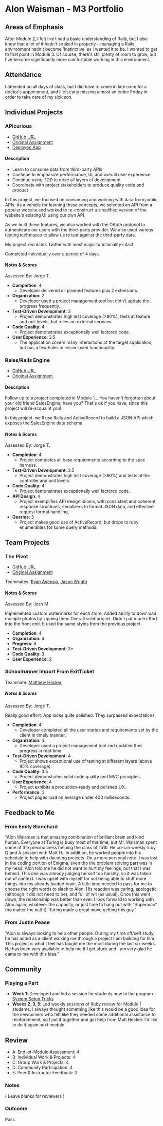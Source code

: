 # Alon Waisman - M3 Portfolio

## Areas of Emphasis

After Module 2, I felt like I had a basic understanding of Rails, but I also knew that a lot of it hadn't soaked in properly - managing a Rails environment hadn't become 'instinctive' as I wanted it to be. I wanted to get to that point in Module 3. Of course, there's still plenty of room to grow, but I've become significantly more comfortable working in this environment.

## Attendance

I attended on all days of class, but I did have to come in late once for a doctor's appointment, and I left early missing almost an entire Friday in order to take care of my sick son.

## Individual Projects

### APIcurious

* [GitHub URL](https://github.com/MowAlon/twitter_bootleg)
* [Original Assignment](https://github.com/turingschool/curriculum/blob/master/source/projects/apicurious.markdown)
* [Deployed App](https://mowalons-twitter-bootleg.herokuapp.com)

#### Description

* Learn to consume data from third-party APIs
* Continue to emphasize performance, UI, and overall user experience
* Continue using TDD to drive all layers of development
* Coordinate with project stakeholders to produce quality code and product

In this project, we focused on consuming and working with data from public APIs. As a vehicle for learning these concepts, we selected an API from a popular website and worked to re-construct a simplified version of the website's existing UI using our own API.

As we built these features, we also worked with the OAuth protocol to authenticate our users with the third-party provider. We also used various testing techniques to allow us to test against the third-party data.

My project recreates Twitter with most major functionality intact.

Completed individually over a period of 4 days.

#### Notes & Scores

Assessed By: Jorgé T.

* **Completion**: 4
  * Developer delivered all planned features plus 2 extensions.
* **Organization**: 2
  * Developer used a project management tool but didn't update the progress frequently.
* **Test-Driven Development**: 3
  * Project demonstrates high test coverage (>80%), tests at feature and unit levels, but relies on external services.
* **Code Quality**: 4
  * Project demonstrates exceptionally well factored code.
* **User Experience**: 3.5
  * The application covers many interactions of the target application, but has a few holes in lesser-used functionality.

### Rales/Rails Engine

* [GitHub URL](https://github.com/MowAlon/rails_engine)
* [Original Assignment](https://github.com/turingschool/curriculum/blob/master/source/projects/rales_engine.markdown)

#### Description

Follow up to a project completed in Module 1...
You haven't forgotten about your old friend SalesEngine, have you? That's ok if you have, since this project will re-acquaint you!

In this project, we'll use Rails and ActiveRecord to build a JSON API which exposes the SalesEngine data schema.

#### Notes & Scores

Assessed By: Jorgé T.

* **Completion**: 4
  * Project completes all base requirements according to the spec harness.
* **Test-Driven Development**: 3.5
  * Project demonstrates high test coverage (>80%) and tests at the controller and unit levels.
* **Code Quality**: 4
  * Project demonstrates exceptionally well factored code.
* **API Design**: 4
  * Project exemplifies API design idioms, with consistent and coherent response structures, serializers to format JSON data, and effective request format handling.
* **Queries**: 3
  * Project makes good use of ActiveRecord, but drops to ruby enumerables for some query methods.

## Team Projects

### The Pivot

* [GitHub URL](https://github.com/rasensio1/the_pivot)
* [Original Assignment](https://github.com/turingschool/lesson_plans/blob/master/ruby_03-professional_rails_applications/the_pivot.md)

Teammates: [Ryan Asensio](https://github.com/rasensio1), [Jason Wright](https://github.com/noobjey)

#### Notes & Scores

Assessed By: Josh M.

Implemented custom watermarks for each store.
Added ability to download multiple photos by zipping them
Overall solid project. Didn't put much effort into the front end. It used the same styles from the previous project.

* **Completion**: 4
* **Organization**: 4
* **Progress**: 4
* **Test-Driven Development**: 3+
* **Code Quality**: 3
* **User Experience**: 2

### Schoolrunner Import From ExitTicket

Teammate: [Matthew Hecker](https://github.com/HoffsMH)

##### Notes & Scores

Assessed By: Jorgé T.

Really good effort. App looks quite polished. They surpassed expectations.

* **Completion**: 4
  * Developer completed all the user stories and requirements set by the client in timely manner.
* **Organization**: 4
  * Developer used a project management tool and updated their progress in real-time.
* **Test-Driven Development**: 4
  * Project shows exceptional use of testing at different layers (above 95% coverage).
* **Code Quality**: 3.5
  * Project demonstrates solid code quality and MVC principles.
* **User Experience**: 4
  * Project exhibits a production-ready and polished UX.
* **Performance**: 3
  * Project pages load on average under 400 milliseconds.

## Feedback to Me

### From Emily Blanchard
"Alon Waisman is that amazing combination of  brilliant brain and kind human. Everyone at Turing is busy most of the time, but Mr. Waisman spent some of the preciousness helping the class of 1510. He co-ran weekly ruby Q and A session with Matt H.. In addition, he worked people into his schedule to help with daunting projects. On a more personal note: I was lost in the coding portion of Enigma, even tho the problem solving part was in my head. Alon told me he did not want to hurt my feelings, but that I was behind. This one was already judging herself too harshly, so it was taken out of context. I was upset with myself for not being able to stuff more things into my already loaded brain.  A little time needed to pass for me to choose the right words to slack to Alon. His reaction was caring, apologetic (although it did not need to be), and full of wit (as usual). Once this went down,  the relationship was better than ever. I look forward to working with Alon again, whatever the capacity, or just time to hang out with “Superman” (no matter the outfit). Turing made a great move getting this guy."

### From Justin Pease
"Alon is always looking to help other people.  During my time off/self study he has acted as a client walking me through a project I am building for him.  This project is what I feel has taught me the most during the last six weeks.   He has been very available to help me if I get stuck and I am very glad he came to me with this idea."

## Community

### Playing a Part

* **Week 1**: Developed and led a session for students new to the program - [System Setup Tricks](https://gist.github.com/MowAlon/1641b1208aba11a15d85)
* **Weeks 2, 3, 5**: Led weekly sessions of Ruby review for Module 1 students. I always thought something like this would be a good idea for the newcomers who felt like they needed some additional assistance to reinforcement, so I put it together and got help from Matt Hecker. I'd like to do it again next module.

## Review

* A: End-of-Module Assessment: 4
* B: Individual Work & Projects: 4
* C: Group Work & Projects: 4
* D: Community Participation: 4
* E: Peer & Instructor Feedback: 3

### Notes

( Leave blanks for reviewers )

### Outcome

Pass

